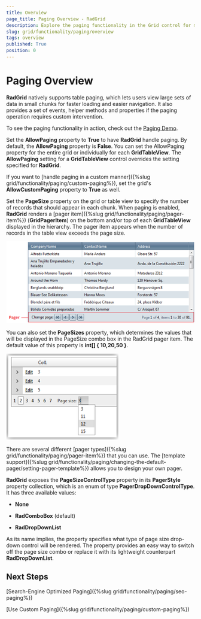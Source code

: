 ```yaml
---
title: Overview
page_title: Paging Overview - RadGrid
description: Explore the paging functionality in the Grid control for managing large datasets efficiently.
slug: grid/functionality/paging/overview
tags: overview
published: True
position: 0
---
```


# Paging Overview

**RadGrid** natively supports table paging, which lets users view large sets of data in small chunks for faster loading and easier navigation. It also provides a set of events, helper methods and properties if the paging operation requires custom intervention.

To see the paging functionality in action, check out the [Paging Demo](https://demos.telerik.com/aspnet-ajax/grid/examples/functionality/paging/basic-paging/defaultcs.aspx).

Set the **AllowPaging** property to **True** to have **RadGrid** handle paging. By default, the **AllowPaging** property is **False**. You can set the AllowPaging property for the entire grid or individually for each **GridTableView**. The **AllowPaging** setting for a **GridTableView** control overrides the setting specified for **RadGrid**.

If you want to [handle paging in a custom manner]({%slug grid/functionality/paging/custom-paging%}), set the grid's **AllowCustomPaging** property to **True** as well.

Set the **PageSize** property on the grid or table view to specify the number of records that should appear in each chunk. When paging is enabled, **RadGrid** renders a [pager item]({%slug grid/functionality/paging/pager-item%}) (**GridPagerItem**) on the bottom and/or top of each **GridTableView** displayed in the hierarchy. The pager item appears when the number of records in the table view exceeds the page size.

![Pager](images/grd_Pager.png)

You can also set the **PageSizes** property, which determines the values that will be displayed in the PageSize combo box in the RadGrid pager item. The default value of this property is **int[] { 10,20,50 }**.

![grd Page Sizes](images/grd_PageSizes.png)

There are several different [pager types]({%slug grid/functionality/paging/pager-item%}) that you can use. The [template support]({%slug grid/functionality/paging/changing-the-default-pager/setting-pager-template%}) allows you to design your own pager.

**RadGrid** exposes the **PageSizeControlType** property in its **PagerStyle** property collection, which is an enum of type **PagerDropDownControlType**. It has three available values:

* **None**

* **RadComboBox** (default)

* **RadDropDownList**

As its name implies, the property specifies what type of page size drop-down control will be rendered. The property provides an easy way to switch off the page size combo or replace it with its lightweight counterpart **RadDropDownList**.

## Next Steps

[Search-Engine Optimized Paging]({%slug grid/functionality/paging/seo-paging%})

[Use Custom Paging]({%slug grid/functionality/paging/custom-paging%})
